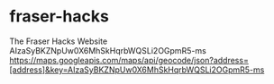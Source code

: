 # fraser-hacks
The Fraser Hacks Website
AIzaSyBKZNpUw0X6MhSkHqrbWQSLi2OGpmR5-ms
https://maps.googleapis.com/maps/api/geocode/json?address=[address]&key=AIzaSyBKZNpUw0X6MhSkHqrbWQSLi2OGpmR5-ms
